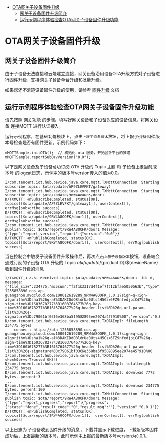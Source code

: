 * [OTA网关子设备固件升级](#OTA网关子设备固件升级)
  * [网关子设备固件升级简介](#网关子设备固件升级简介)
  * [运行示例程序体验检查OTA网关子设备固件升级功能](#运行示例程序体验检查OTA网关子设备固件升级功能)

# OTA网关子设备固件升级
## 网关子设备固件升级简介

由于子设备无法直接和云端建立连接，网关设备沿用设备OTA升级方式对子设备进行固件升级，支持网关子设备单台升级和批量升级。

如果您还不清楚设备固件升级的使用，请参考 [固件升级](https://github.com/tencentyun/iot-device-java/blob/master/hub-device-android/docs/固件升级.md) 文档

## 运行示例程序体验检查OTA网关子设备固件升级功能

请先按照 [网关功能](https://github.com/tencentyun/iot-device-java/blob/master/hub-device-android/docs/基于TCP的MQTT设备接入.md) 的步骤，填写好网关设备和子设备对应的设备信息，将网关设备 连接MQTT 进行认证接入。

运行示例程序，在基础功能模块上，点击`上报子设备版本`按钮，将上报子设备固件版本号检查是否有固件更新。示例代码如下：
```
mMQTTSample.initOTA();  // 初始化 ota 服务，开始监听平台的推送
mMQTTSample.reportSubDevVersion("0.0"); 
```

以下是网关设备及子设备成功订阅 OTA 升级的 Topic 主题 和 子设备上报当前版本号 的logcat日志，示例中的版本号version传入的值为0.0。
```
I/com.tencent.iot.hub.device.java.core.mqtt.TXMqttConnection: Starting subscribe topic: $ota/update/AP9ZLEVFKT/gateway1
I/com.tencent.iot.hub.device.java.core.mqtt.TXMqttConnection: Starting subscribe topic: $ota/update/9RW4A8OOFK/door1
D/TXMQTT: onSubscribeCompleted, status[OK], topics[[$ota/update/AP9ZLEVFKT/gateway1]], userContext[], errMsg[subscribe success]
D/TXMQTT: onSubscribeCompleted, status[OK], topics[[$ota/update/9RW4A8OOFK/door1]], userContext[], errMsg[subscribe success]
I/com.tencent.iot.hub.device.java.core.mqtt.TXMqttConnection: Starting publish topic: $ota/report/9RW4A8OOFK/door1 Message: {"type":"report_version","report":{"version":"0.0"}}
D/TXMQTT: onPublishCompleted, status[OK], topics[[$ota/report/9RW4A8OOFK/door1]],  userContext[], errMsg[publish success]
```

当在控制台中触发子设备固件升级操作后，再次点击`上报子设备版本`按钮，设备端会通过订阅的子设备 OTA 升级的 Topic $ota/update/${productID}/${deviceName} 收到固件升级的消息

```
I/TXMQTT_1.2.3: Received topic: $ota/update/9RW4A8OOFK/door1, id: 0, message: {"file_size":234775,"md5sum":"f2f1b3317d4f1ef7f512bfae5050563b","type":"update_firmware","url":"https://ota-1255858890.cos.ap-guangzhou.myqcloud.com/100012619289_9RW4A8OOFK_0.0.1?sign=q-sign-algorithm%3Dsha1%26q-ak%3DAKIDdO8ldrUa0Uts4H5Gzx6FZ9nfedjpiCd7%26q-sign-time%3D1603678277%3B1603764677%26q-key-time%3D1603678277%3B1603764677%26q-header-list%3D%26q-url-param-list%3D%26q-signature%3Dc79061bf0366e368ba5f9582895ee2074a457910%00","version":"0.0.1"}
D/com.tencent.iot.hub.device.java.core.mqtt.TXOTAImpl: fileLength 234775 bytes
    connect: https://ota-1255858890.cos.ap-guangzhou.myqcloud.com/100012619289_9RW4A8OOFK_0.0.1?sign=q-sign-algorithm%3Dsha1%26q-ak%3DAKIDdO8ldrUa0Uts4H5Gzx6FZ9nfedjpiCd7%26q-sign-time%3D1603678277%3B1603764677%26q-key-time%3D1603678277%3B1603764677%26q-header-list%3D%26q-url-param-list%3D%26q-signature%3Dc79061bf0366e368ba5f9582895ee2074a457910%00
I/com.tencent.iot.hub.device.java.core.mqtt.TXOTAImpl: checkServerTrusted OK!!!
D/com.tencent.iot.hub.device.java.core.mqtt.TXOTAImpl: totalLength 234775 bytes
D/com.tencent.iot.hub.device.java.core.mqtt.TXOTAImpl: download 7772 bytes. percent:3
...
D/com.tencent.iot.hub.device.java.core.mqtt.TXOTAImpl: download 234775 bytes. percent:100
I/com.tencent.iot.hub.device.java.core.mqtt.TXMqttConnection: Starting publish topic: $ota/report/9RW4A8OOFK/door1 Message: {"type":"report_progress","report":{"progress":{"state":"done","result_code":"0","result_msg":""},"version":"0.0.1"}}
D/TXMQTT: onPublishCompleted, status[OK], topics[[$ota/report/9RW4A8OOFK/door1]],  userContext[], errMsg[publish success]
```
以上日志为 子设备收到固件升级的消息 ，下载并显示下载进度，下载新版本固件成功后，上报最新的版本号，此时示例中上报的最新版本号version为0.0.1。




